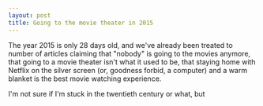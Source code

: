 ```yaml
---
layout: post
title: Going to the movie theater in 2015
---
```


The year 2015 is only 28 days old, and we've already been treated to number of articles claiming that "nobody" is going to the movies anymore, that going to a movie theater isn't what it used to be, that staying home with Netflix on the silver screen (or, goodness forbid, a computer) and a warm blanket is the best movie watching experience.

I'm not sure if I'm stuck in the twentieth century or what, but 